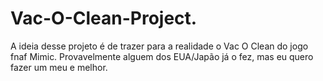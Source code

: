 # Vac-O-Clean-Project.
A ideia desse projeto é de trazer para a realidade o Vac O Clean do jogo fnaf Mimic. Provavelmente alguem dos EUA/Japão já o fez, mas eu quero fazer um meu e melhor.
